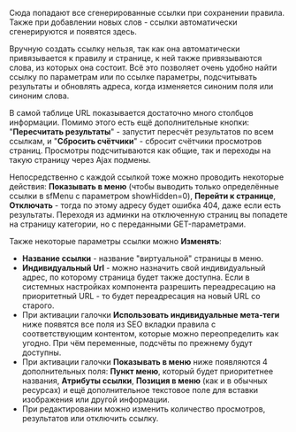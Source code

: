 Сюда попадают все сгенерированные ссылки при сохранении правила. Также при добавлении новых слов - ссылки автоматически сгенерируются и появятся здесь.

Вручную создать ссылку нельзя, так как она автоматически привязывается к правилу и странице, к ней также привязываются слова, из которых она состоит. Всё это позволяет очень удобно найти ссылку по параметрам или по ссылке параметры, подсчитывать результаты и обновлять адреса, когда изменяется синоним поля или синоним слова.

В самой таблице URL показывается достаточно много столбцов информации. Помимо этого есть ещё дополнительные кнопки: "**Пересчитать результаты**" - запустит пересчёт результатов по всем ссылкам, и "**Сбросить счётчики**" - сбросит счётчики просмотров страниц. Просмотры подсчитываются как общие, так и переходы на такую страницу через Ajax подмены.

Непосредственно с каждой ссылкой тоже можно проводить некоторые действия: **Показывать в меню** (чтобы выводить только определённые ссылки в sfMenu с параметром showHidden=0), **Перейти к странице**, **Отключать** - тогда по этому адресу будет ошибка 404, даже если есть результаты. Переходя из админки на отключенную страниц вы попадете на страницу категории, но с переданными GET-параметрами. 

Также некоторые параметры ссылки можно **Изменять**:
* **Название ссылки** - название "виртуальной" страницы в меню. 
* **Индивидуальный Url** - можно назначить свой индивидуальный адрес, по которому страница будет также доступна. Если в системных настройках компонента разрешить переадресацию на приоритетный URL - то будет переадресация на новый URL со старого.
* При активации галочки **Использовать индивидуальные мета-теги** ниже появятся все поля из SEO вкладки правила с соответствующим контентом, которые можно переопределить как угодно. При чём переменные, подсчёты по прежнему будут доступны.
* При активации галочки **Показывать в меню** ниже появляются 4 дополнительных поля: **Пункт меню**, который будет приоритетнее названия, **Атрибуты ссылки**, **Позиция в меню** (как и в обычных ресурсах) и ещё дополнительное текстовое поле для вставки изображения или другой информации.
* При редактировании можно изменить количество просмотров, результатов или отключить ссылку.